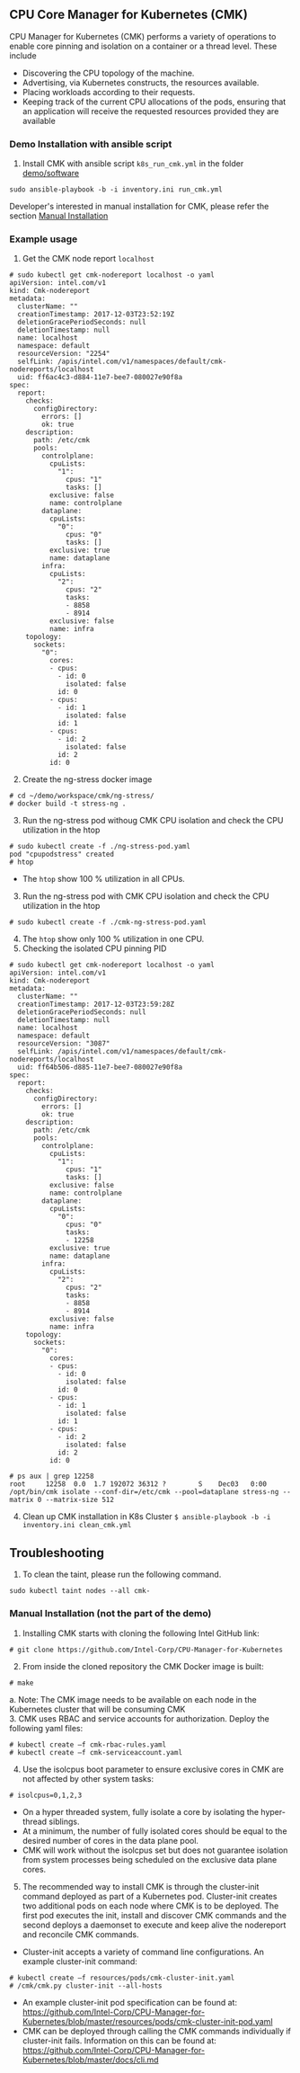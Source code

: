 ## CPU Core Manager for Kubernetes (CMK)

CPU Manager for Kubernetes (CMK) performs a variety of operations to enable core pinning and isolation on a container or a thread level. These include
*	Discovering the CPU topology of the machine.
*	Advertising, via Kubernetes constructs, the resources available.
*	Placing workloads according to their requests. 
*	Keeping track of the current CPU allocations of the pods, ensuring that an application will receive the requested resources provided they are available

### Demo Installation with ansible script
1. Install CMK with ansible script ```k8s_run_cmk.yml``` in the folder [demo/software](https://github.com/intel/container-experience-kits-demo-area/blob/master/software)
```
sudo ansible-playbook -b -i inventory.ini run_cmk.yml
```
Developer's interested in manual installation for CMK, please refer the section [Manual Installation](https://github.com/intel/container-experience-kits-demo-area/tree/master/workspace/cmk/README.md#manual-installation-not-the-part-of-the-demo)

### Example usage
1. Get the CMK node report ```localhost```
```
# sudo kubectl get cmk-nodereport localhost -o yaml
apiVersion: intel.com/v1
kind: Cmk-nodereport
metadata:
  clusterName: ""
  creationTimestamp: 2017-12-03T23:52:19Z
  deletionGracePeriodSeconds: null
  deletionTimestamp: null
  name: localhost
  namespace: default
  resourceVersion: "2254"
  selfLink: /apis/intel.com/v1/namespaces/default/cmk-nodereports/localhost
  uid: ff6ac4c3-d884-11e7-bee7-080027e90f8a
spec:
  report:
    checks:
      configDirectory:
        errors: []
        ok: true
    description:
      path: /etc/cmk
      pools:
        controlplane:
          cpuLists:
            "1":
              cpus: "1"
              tasks: []
          exclusive: false
          name: controlplane
        dataplane:
          cpuLists:
            "0":
              cpus: "0"
              tasks: []
          exclusive: true
          name: dataplane
        infra:
          cpuLists:
            "2":
              cpus: "2"
              tasks:
              - 8858
              - 8914
          exclusive: false
          name: infra
    topology:
      sockets:
        "0":
          cores:
          - cpus:
            - id: 0
              isolated: false
            id: 0
          - cpus:
            - id: 1
              isolated: false
            id: 1
          - cpus:
            - id: 2
              isolated: false
            id: 2
          id: 0
```
2. Create the ng-stress docker image
```
# cd ~/demo/workspace/cmk/ng-stress/
# docker build -t stress-ng .
```
3. Run the ng-stress pod withoug CMK CPU isolation and check the CPU utilization in the htop
```
# sudo kubectl create -f ./ng-stress-pod.yaml
pod "cpupodstress" created
# htop
```
* The ```htop``` show 100 % utilization in all CPUs.
3. Run the ng-stress pod with CMK CPU isolation and check the CPU utilization in the htop
```
# sudo kubectl create -f ./cmk-ng-stress-pod.yaml
```
4.  The ```htop``` show only 100 % utilization in one CPU.
5. Checking the isolated CPU pinning PID
```
# sudo kubectl get cmk-nodereport localhost -o yaml
apiVersion: intel.com/v1
kind: Cmk-nodereport
metadata:
  clusterName: ""
  creationTimestamp: 2017-12-03T23:59:28Z
  deletionGracePeriodSeconds: null
  deletionTimestamp: null
  name: localhost
  namespace: default
  resourceVersion: "3087"
  selfLink: /apis/intel.com/v1/namespaces/default/cmk-nodereports/localhost
  uid: ff64b506-d885-11e7-bee7-080027e90f8a
spec:
  report:
    checks:
      configDirectory:
        errors: []
        ok: true
    description:
      path: /etc/cmk
      pools:
        controlplane:
          cpuLists:
            "1":
              cpus: "1"
              tasks: []
          exclusive: false
          name: controlplane
        dataplane:
          cpuLists:
            "0":
              cpus: "0"
              tasks:
              - 12258
          exclusive: true
          name: dataplane
        infra:
          cpuLists:
            "2":
              cpus: "2"
              tasks:
              - 8858
              - 8914
          exclusive: false
          name: infra
    topology:
      sockets:
        "0":
          cores:
          - cpus:
            - id: 0
              isolated: false
            id: 0
          - cpus:
            - id: 1
              isolated: false
            id: 1
          - cpus:
            - id: 2
              isolated: false
            id: 2
          id: 0
```
```
# ps aux | grep 12258
root     12258  0.0  1.7 192072 36312 ?        S    Dec03   0:00 /opt/bin/cmk isolate --conf-dir=/etc/cmk --pool=dataplane stress-ng --matrix 0 --matrix-size 512
```
4. Clean up CMK installation in K8s Cluster
``$ ansible-playbook -b -i inventory.ini clean_cmk.yml``

## Troubleshooting

1. To clean the taint, please run the following command.
```
sudo kubectl taint nodes --all cmk-
```

### Manual Installation (not the part of the demo)
1.	Installing CMK starts with cloning the following Intel GitHub link:
```
# git clone https://github.com/Intel-Corp/CPU-Manager-for-Kubernetes
```
2.	From inside the cloned repository the CMK Docker image is built:
```
# make
```
a.	Note: The CMK image needs to be available on each node in the Kubernetes cluster that will be consuming CMK 	
3.	CMK uses RBAC and service accounts for authorization. Deploy the following yaml files:
```
# kubectl create –f cmk-rbac-rules.yaml
# kubectl create –f cmk-serviceaccount.yaml
```
4.	Use the isolcpus boot parameter to ensure exclusive cores in CMK are not affected by other system tasks:
```
# isolcpus=0,1,2,3
```
*	On a hyper threaded system, fully isolate a core by isolating the hyper-thread siblings.
*	At a minimum, the number of fully isolated cores should be equal to the desired number of cores in the data plane pool.
*	CMK will work without the isolcpus set but does not guarantee isolation from system processes being scheduled on the exclusive data plane cores. 
5.	The recommended way to install CMK is through the cluster-init command deployed as part of a Kubernetes pod. Cluster-init creates two additional pods on each node where CMK is to be deployed. The first pod executes the init, install and discover CMK commands and the second deploys a daemonset to execute and keep alive the nodereport and reconcile CMK commands.

*	Cluster-init accepts a variety of command line configurations. An example cluster-init command:
```
# kubectl create –f resources/pods/cmk-cluster-init.yaml
# /cmk/cmk.py cluster-init --all-hosts
```
*	An example cluster-init pod specification can be found at: https://github.com/Intel-Corp/CPU-Manager-for-Kubernetes/blob/master/resources/pods/cmk-cluster-init-pod.yaml 
*	CMK can be deployed through calling the CMK commands individually if cluster-init fails. Information on this can be found at: https://github.com/Intel-Corp/CPU-Manager-for-Kubernetes/blob/master/docs/cli.md

